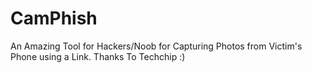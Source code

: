 # CamPhish
An Amazing Tool for Hackers/Noob for Capturing Photos from Victim's Phone using a Link.
Thanks To Techchip :)
